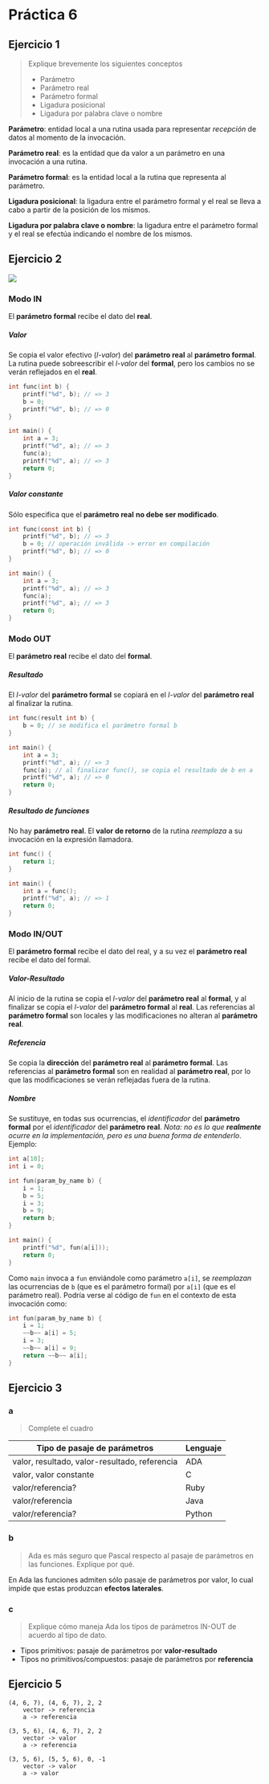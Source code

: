 # Práctica 6

## Ejercicio 1

> Explique brevemente los siguientes conceptos
> 
> * Parámetro
> * Parámetro real
> * Parámetro formal
> * Ligadura posicional
> * Ligadura por palabra clave o nombre

**Parámetro**: entidad local a una rutina usada para representar *recepción* de datos al momento de la invocación.

**Parámetro real**: es la entidad que da valor a un parámetro en una invocación a una rutina.

**Parámetro formal**: es la entidad local a la rutina que representa al parámetro.

**Ligadura posicional**: la ligadura entre el parámetro formal y el real se lleva a cabo a partir de la posición de los mismos.

**Ligadura por palabra clave o nombre**: la ligadura entre el parámetro formal y el real se efectúa indicando el nombre de los mismos.

## Ejercicio 2

![](./images/06_02.png)

### Modo IN

El **parámetro formal** recibe el dato del **real**.

##### Valor

Se copia el valor efectivo (*l-valor*) del **parámetro real** al **parámetro formal**. La rutina puede sobreescribir el *l-valor* del **formal**, pero los cambios no se verán reflejados en el **real**.

```c
int func(int b) {
	printf("%d", b); // => 3
	b = 0;
	printf("%d", b); // => 0
}

int main() {
	int a = 3;
	printf("%d", a); // => 3
	func(a);
	printf("%d", a); // => 3
	return 0;
}
```

##### Valor constante

Sólo especifica que el **parámetro real** **no debe ser modificado**.

```c
int func(const int b) {
	printf("%d", b); // => 3
	b = 0; // operación inválida -> error en compilación
	printf("%d", b); // => 0
}

int main() {
	int a = 3;
	printf("%d", a); // => 3
	func(a);
	printf("%d", a); // => 3
	return 0;
}
```

### Modo OUT

El **parámetro real** recibe el dato del **formal**.

##### Resultado

El *l-valor* del **parámetro formal** se copiará en el *l-valor* del **parámetro real** al finalizar la rutina.

```c
int func(result int b) {
	b = 0; // se modifica el parámetro formal b
}

int main() {
	int a = 3;
	printf("%d", a); // => 3
	func(a); // al finalizar func(), se copia el resultado de b en a
	printf("%d", a); // => 0
	return 0;
}
```

##### Resultado de funciones

No hay **parámetro real**. El **valor de retorno** de la rutina *reemplaza* a su invocación en la expresión llamadora.

```c
int func() {
	return 1;
}

int main() {
	int a = func();
	printf("%d", a); // => 1
	return 0;
}
```

### Modo IN/OUT

El **parámetro formal** recibe el dato del real, y a su vez el **parámetro real** recibe el dato del formal.

##### Valor-Resultado

Al inicio de la rutina se copia el *l-valor* del **parámetro real** al **formal**, y al finalizar se copia el *l-valor* del **parámetro formal** al **real**. Las referencias al **parámetro formal** son locales y las modificaciones no alteran al **parámetro real**.

##### Referencia

Se copia la **dirección** del **parámetro real** al **parámetro formal**. Las referencias al **parámetro formal** son en realidad al **parámetro real**, por lo que las modificaciones se verán reflejadas fuera de la rutina.

##### Nombre

Se sustituye, en todas sus ocurrencias, el *identificador* del **parámetro formal** por el *identificador* del **parámetro real**. *Nota: no es lo que **realmente** ocurre en la implementación, pero es una buena forma de entenderlo*. Ejemplo:

```c
int a[10];
int i = 0;

int fun(param_by_name b) {
 	i = 1;
 	b = 5;
 	i = 3;
 	b = 9;
 	return b;
}

int main() {
	printf("%d", fun(a[i]));
	return 0;
}
```

Como `main` invoca a `fun` enviándole como parámetro `a[i]`, se *reemplazan* las ocurrencias de `b` (que es el parámetro formal) por `a[i]` (que es el parámetro real). Podría verse al código de `fun` en el contexto de esta invocación como:

```c
int fun(param_by_name b) {
 	i = 1;
 	~~b~~ a[i] = 5;
 	i = 3;
 	~~b~~ a[i] = 9;
 	return ~~b~~ a[i];
}
```

## Ejercicio 3

### a

> Complete el cuadro

Tipo de pasaje de parámetros                  | Lenguaje
---                                           | ---
valor, resultado, valor-resultado, referencia | ADA
valor, valor constante                        | C
valor/referencia?                             | Ruby
valor/referencia                              | Java
valor/referencia?                             | Python

### b

> Ada es más seguro que Pascal respecto al pasaje de parámetros en las funciones. Explique por qué.

En Ada las funciones admiten sólo pasaje de parámetros por valor, lo cual impide que estas produzcan **efectos laterales**.

### c

> Explique cómo maneja Ada los tipos de parámetros IN-OUT de acuerdo al tipo de dato.

* Tipos primitivos: pasaje de parámetros por **valor-resultado**
* Tipos no primitivos/compuestos: pasaje de parámetros por **referencia**

## Ejercicio 5

	(4, 6, 7), (4, 6, 7), 2, 2
		vector -> referencia
		a -> referencia

	(3, 5, 6), (4, 6, 7), 2, 2
		vector -> valor
		a -> referencia

	(3, 5, 6), (5, 5, 6), 0, -1
		vector -> valor
		a -> valor
	

